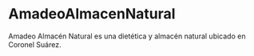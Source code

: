 # AmadeoAlmacenNatural
Amadeo Almacén Natural es una dietética y almacén natural ubicado en Coronel Suárez.
